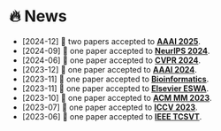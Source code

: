 # 🔥 News
- [2024-12] 🎉 two papers accepted to **[AAAI 2025](https://ojs.aaai.org)**.
- [2024-09] 🎉 one paper accepted to **[NeurIPS 2024](https://arxiv.org/abs/2409.19720)**.
- [2024-06] 🎉 one paper accepted to **[CVPR 2024](https://openaccess.thecvf.com/content/CVPR2024/papers/Yang_Separate_and_Conquer_Decoupling_Co-occurrence_via_Decomposition_and_Representation_for_CVPR_2024_paper.pdf)**.
- [2023-12] 🎉 one paper accepted to **[AAAI 2024](https://ojs.aaai.org/index.php/AAAI/article/download/29338/30525)**.
- [2023-11] 🎉 one paper accepted to **[Bioinformatics](https://academic.oup.com/bioinformatics/article/39/12/btad724/7455256)**.
- [2023-11] 🎉 one paper accepted to **[Elsevier ESWA](https://www.sciencedirect.com/science/article/pii/S0957417423030658)**.
- [2023-10] 🎉 one paper accepted to **[ACM MM 2023](https://dl.acm.org/doi/abs/10.1145/3581783.3612590)**.
- [2023-07] 🎉 one paper accepted to **[ICCV 2023](https://iccv2023.thecvf.com/)**.
- [2023-06] 🎉 one paper accepted to **[IEEE TCSVT](https://ieeexplore.ieee.org/xpl/RecentIssue.jsp?punumber=76)**.
